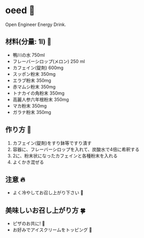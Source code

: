 oeed :muscle:
====

Open Engineer Energy Drink.

材料(分量: 1l) :honey_pot:
------

* 鴨川の水 750ml
* フレーバーシロップ(メロン) 250 ml
* カフェイン(錠剤) 600mg
* スッポン粉末 350mg
* エラブ粉末  350mg
* 赤マムシ粉末 350mg
* トナカイの角粉末 350mg
* 高麗人参六年根粉末 350mg
* マカ粉末 350mg
* ガラナ粉末 350mg

作り方 :cookie:
------

1. カフェイン(錠剤)をすり鉢等ですり潰す
2. 容器に、フレーバーシロップを入れて、炭酸水で4倍に希釈する
3. 2に、粉末状になったカフェインと各種粉末を入れる
4. よくかき混ぜる

注意 :fire:
------

* よく冷やしてお召し上がり下さい :tropical_drink:

美味しいお召し上がり方 :four_leaf_clover:
-------------------------

* ピザのお共に! :pizza:
* お好みでアイスクリームをトッピング :icecream:
